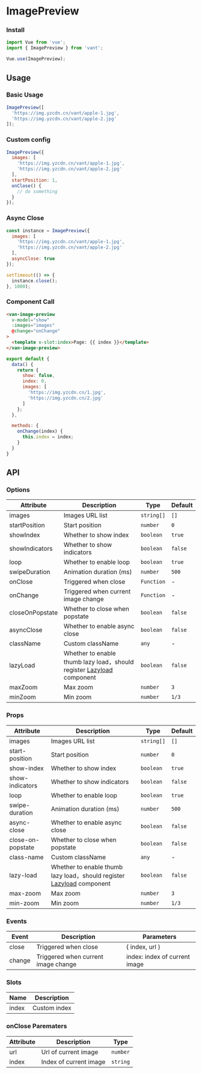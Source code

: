 # ImagePreview

### Install

```js
import Vue from 'vue';
import { ImagePreview } from 'vant';

Vue.use(ImagePreview);
```

## Usage

### Basic Usage

```javascript
ImagePreview([
  'https://img.yzcdn.cn/vant/apple-1.jpg',
  'https://img.yzcdn.cn/vant/apple-2.jpg'
]);
```

### Custom config

```javascript
ImagePreview({
  images: [
    'https://img.yzcdn.cn/vant/apple-1.jpg',
    'https://img.yzcdn.cn/vant/apple-2.jpg'
  ],
  startPosition: 1,
  onClose() {
    // do something
  }
});
```

### Async Close

```javascript
const instance = ImagePreview({
  images: [
    'https://img.yzcdn.cn/vant/apple-1.jpg',
    'https://img.yzcdn.cn/vant/apple-2.jpg'
  ],
  asyncClose: true
});

setTimeout(() => {
  instance.close();
}, 1000);
```

### Component Call

```html
<van-image-preview
  v-model="show"
  :images="images"
  @change="onChange"
>
  <template v-slot:index>Page: {{ index }}</template>
</van-image-preview>
```

```js
export default {
  data() {
    return {
      show: false,
      index: 0,
      images: [
        'https://img.yzcdn.cn/1.jpg',
        'https://img.yzcdn.cn/2.jpg'
      ]
    };
  },

  methods: {
    onChange(index) {
      this.index = index;
    }
  }
}
```

## API

### Options

| Attribute | Description | Type | Default |
|------|------|------|------|
| images | Images URL list | `string[]` | `[]` |
| startPosition | Start position | `number` | `0` |
| showIndex | Whether to show index | `boolean` | `true` |
| showIndicators | Whether to show indicators | `boolean` | `false` |
| loop | Whether to enable loop | `boolean` | `true` |
| swipeDuration | Animation duration (ms) | `number` | `500` |
| onClose | Triggered when close | `Function` | - |
| onChange | Triggered when current image change | `Function` | - |
| closeOnPopstate | Whether to close when popstate | `boolean` | `false` |
| asyncClose | Whether to enable async close | `boolean` | `false` |
| className | Custom className | `any` | - |
| lazyLoad | Whether to enable thumb lazy load，should register [Lazyload](#/en-US/lazyload) component | `boolean` | `false` |
| maxZoom | Max zoom | `number` | `3` |
| minZoom | Min zoom | `number` | `1/3` |

### Props

| Attribute | Description | Type | Default |
|------|------|------|------|
| images | Images URL list | `string[]` | `[]` |
| start-position | Start position | `number` | `0` |
| show-index | Whether to show index | `boolean` | `true` |
| show-indicators | Whether to show indicators | `boolean` | `false` |
| loop | Whether to enable loop | `boolean` | `true` |
| swipe-duration | Animation duration (ms) | `number` | `500` |
| async-close | Whether to enable async close | `boolean` | `false` |
| close-on-popstate | Whether to close when popstate | `boolean` | `false` |
| class-name | Custom className | `any` | - |
| lazy-load | Whether to enable thumb lazy load，should register [Lazyload](#/en-US/lazyload) component | `boolean` | `false` |
| max-zoom | Max zoom | `number` | `3` |
| min-zoom | Min zoom | `number` | `1/3` |

### Events

| Event | Description | Parameters |
|------|------|------|
| close | Triggered when close | { index, url } |
| change | Triggered when current image change | index: index of current image |

### Slots

| Name | Description |
|------|------|
| index | Custom index |

### onClose Parematers

| Attribute | Description | Type |
|------|------|------|
| url | Url of current image | `number` |
| index | Index of current image | `string` |
